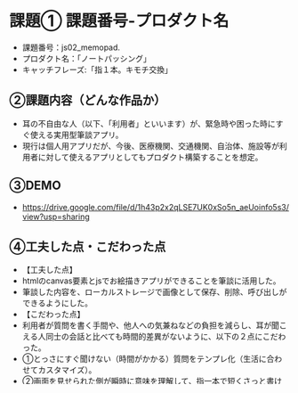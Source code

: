 # 課題① 課題番号-プロダクト名
- 課題番号：js02_memopad.
- プロダクト名：「ノートパッシング」
- キャッチフレーズ:「指１本。キモチ交換」

## ②課題内容（どんな作品か）
- 耳の不自由な人（以下、「利用者」といいます）が、緊急時や困った時にすぐ使える実用型筆談アプリ。
- 現行は個人用アプリだが、今後、医療機関、交通機関、自治体、施設等が利用者に対して使えるアプリとしてもプロダクト構築することを想定。

## ③DEMO
- https://drive.google.com/file/d/1h43p2x2qLSE7UK0xSo5n_aeUoinfo5s3/view?usp=sharing

## ④工夫した点・こだわった点
- 【工夫した点】
- htmlのcanvas要素とjsでお絵描きアプリができることを筆談に活用した。
- 筆談した内容を、ローカルストレージで画像として保存、削除、呼び出しができるようにした。
- 【こだわった点】
- 利用者が質問を書く手間や、他人への気兼ねなどの負担を減らし、耳が聞こえる人同士の会話と比べても時間的差異がないように、以下の２点にこだわった。
- ①とっさにすぐ聞けない（時間がかかる）質問をテンプレ化（生活に合わせてカスタマイズ）。
- ②画面を見せられた側が瞬時に意味を理解して、指一本で短くさっと書ける内容に絞り、相互コミュニケーションのハードルを下げる。

## ⑤難しかった点・次回トライしたいこと（又は機能）
- 【難しかった点（未解決）】
- canvas機能と各タブが連動しない（最初のタブしか筆談が機能しない）
- 【今後トライしたいこと】
- ①上記問題の解消
- ②スマホやタブレット利用を前提とするデザインの再考
- ③質問をカスタマイズできる入力フォームの構築
- ④呼び出し機能の工夫（現状は直前の画像のみ表示）
- ⑤保存した画像をメール添付できる「共有」機能の追加
- 今の自分の技能で翌週に全部できるとは思えないが頑張って近づきたい…

## ⑥質問・疑問・感想、シェアしたいこと等なんでも
- 【感想】
- 森田先生の講義終盤で教えて頂いたcanvas機能をもとに、自分が実現したいイメージを膨らませて、googleやcopilotを利用しながら作りました。
- jsに、コピペで利用したコードのコメントに「ローカルスコープ」なる概念が出てきて、htmlのエラーと関連していると推測しているのですが、「ローカルスコープとは」を調べ始めたら沼にはまって時間がどろどろに溶けたので、とりあえず保留にしています。今後整理していきたいです。

## ⑦前回(5/24提出期限分)から改良できたこと
- 結果的には前回と変わりありません。残念です。

## ⑧前回(5/24提出期限分)以降に、試みたこと
- ⑤の未解決だった「複数のタブごとにcanvasが機能する」挙動を実装しようとして失敗したままタイムアップでした。
- やり方としては、タブとお絵描きが連動できるコードを色々調べ別のhtmlを作り「sankou.html」で保存。それを使って課題用の「index.html」に落とし込むべく、classやidを作り変えたり、一度全部消して「sankou
- .html」から作り直したり試行錯誤したが、今のところどうやっても挙動しない。
## 以上
